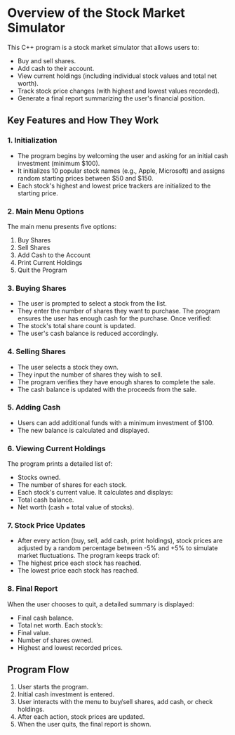 # Overview of the Stock Market Simulator
This C++ program is a stock market simulator that allows users to:

- Buy and sell shares.
- Add cash to their account.
- View current holdings (including individual stock values and total net worth).
- Track stock price changes (with highest and lowest values recorded).
- Generate a final report summarizing the user's financial position.

## Key Features and How They Work
### 1. Initialization
- The program begins by welcoming the user and asking for an initial cash investment (minimum $100).
- It initializes 10 popular stock names (e.g., Apple, Microsoft) and assigns random starting prices between $50 and $150.
- Each stock's highest and lowest price trackers are initialized to the starting price.

### 2. Main Menu Options
The main menu presents five options:

  1. Buy Shares
  2. Sell Shares
  3. Add Cash to the Account
  4. Print Current Holdings
  5. Quit the Program

### 3. Buying Shares
- The user is prompted to select a stock from the list.
- They enter the number of shares they want to purchase. The program ensures the user has enough cash for the purchase.
Once verified:
- The stock's total share count is updated.
- The user's cash balance is reduced accordingly.

### 4. Selling Shares
- The user selects a stock they own.
- They input the number of shares they wish to sell.
- The program verifies they have enough shares to complete the sale.
- The cash balance is updated with the proceeds from the sale.

### 5. Adding Cash
- Users can add additional funds with a minimum investment of $100.
- The new balance is calculated and displayed.

### 6. Viewing Current Holdings
The program prints a detailed list of:
- Stocks owned.
- The number of shares for each stock.
- Each stock's current value.
It calculates and displays:
- Total cash balance.
- Net worth (cash + total value of stocks).

### 7. Stock Price Updates
- After every action (buy, sell, add cash, print holdings), stock prices are adjusted by a random percentage between -5% and +5% to simulate market fluctuations.
The program keeps track of:
- The highest price each stock has reached.
- The lowest price each stock has reached.

### 8. Final Report
When the user chooses to quit, a detailed summary is displayed:

- Final cash balance.
- Total net worth.
Each stock’s:
- Final value.
- Number of shares owned.
- Highest and lowest recorded prices.


## Program Flow
1. User starts the program.
2. Initial cash investment is entered.
3. User interacts with the menu to buy/sell shares, add cash, or check holdings.
4. After each action, stock prices are updated.
5. When the user quits, the final report is shown.

